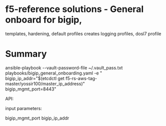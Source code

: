 # f5-reference solutions - General onboard for bigip, 
templates, hardening, default profiles  creates logging profiles, dosl7 profile 


# Summary

ansible-playbook --vault-password-file ~/.vault_pass.txt \
playbooks/bigip_general_onboarding.yaml -e "\
bigip_ip_addr="$(etcdctl get f5-rs-aws-tag-master/yossir100/master_ip_address)" \
bigip_mgmt_port=8443"




API:

input parameters:

bigip_mgmt_port
bigip_ip_addr

